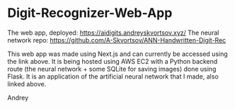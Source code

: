# Digit-Recognizer-Web-App

The web app, deployed: https://aidigits.andreyskvortsov.xyz/
The neural network repo: https://github.com/A-Skvortsov/ANN-Handwritten-Digit-Rec

This web app was made using Next.js and can currently be accessed using the link above. It is being hosted using AWS EC2 with a Python backend route (the neural network + some SQLite for saving images) done using Flask. It is an application of the artificial neural network that I made, also linked above.

Andrey